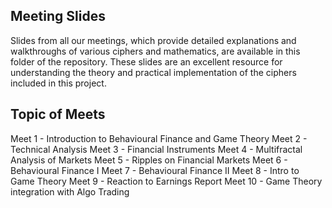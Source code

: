 ## Meeting Slides

Slides from all our meetings, which provide detailed explanations and walkthroughs of various ciphers and mathematics, are available in this folder of the repository. These slides are an excellent resource for understanding the theory and practical implementation of the ciphers included in this project.

## Topic of Meets
Meet 1 - Introduction to Behavioural Finance and Game Theory
Meet 2 - Technical Analysis
Meet 3 - Financial Instruments
Meet 4 - Multifractal Analysis of Markets
Meet 5 - Ripples on Financial Markets
Meet 6 - Behavioural Finance I
Meet 7 - Behavioural Finance II
Meet 8 - Intro to Game Theory
Meet 9 - Reaction to Earnings Report
Meet 10 - Game Theory integration with Algo Trading
